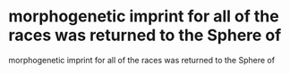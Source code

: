 # morphogenetic imprint for all of the races was returned to the Sphere of

morphogenetic imprint for all of the races was returned to the Sphere of